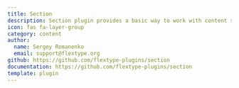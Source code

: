 ```yaml
---
title: Section
description: Section plugin provides a basic way to work with content sections.
icon: fas fa-layer-group
category: content
author:
  name: Sergey Romanenko
  email: support@flextype.org
github: https://github.com/flextype-plugins/section
documentation: https://github.com/flextype-plugins/section
template: plugin
---
```



